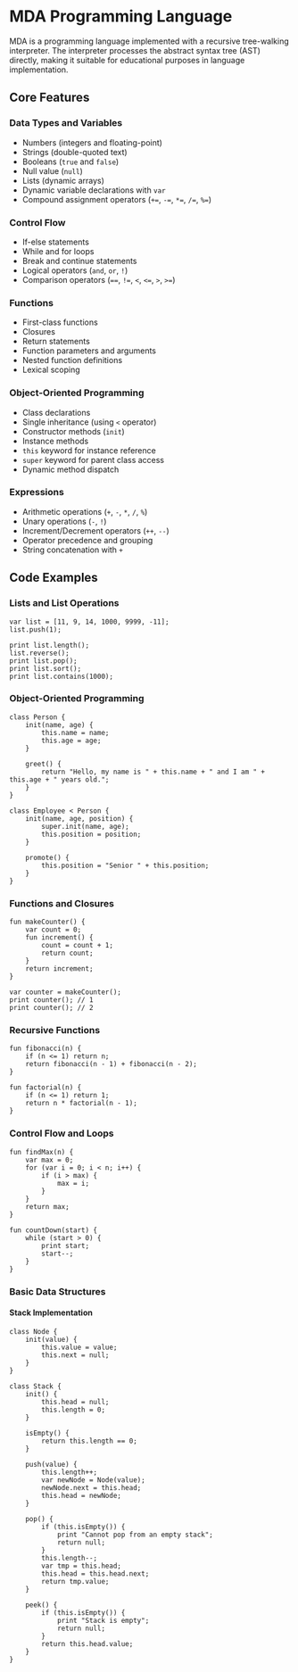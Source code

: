 # MDA Programming Language

MDA is a programming language implemented with a recursive tree-walking interpreter. The interpreter processes the abstract syntax tree (AST) directly, making it suitable for educational purposes in language implementation.

## Core Features

### Data Types and Variables
- Numbers (integers and floating-point)
- Strings (double-quoted text)
- Booleans (`true` and `false`)
- Null value (`null`)
- Lists (dynamic arrays)
- Dynamic variable declarations with `var`
- Compound assignment operators (`+=`, `-=`, `*=`, `/=`, `%=`)

### Control Flow
- If-else statements
- While and for loops
- Break and continue statements
- Logical operators (`and`, `or`, `!`)
- Comparison operators (`==`, `!=`, `<`, `<=`, `>`, `>=`)

### Functions
- First-class functions
- Closures
- Return statements
- Function parameters and arguments
- Nested function definitions
- Lexical scoping

### Object-Oriented Programming
- Class declarations
- Single inheritance (using `<` operator)
- Constructor methods (`init`)
- Instance methods
- `this` keyword for instance reference
- `super` keyword for parent class access
- Dynamic method dispatch

### Expressions
- Arithmetic operations (`+`, `-`, `*`, `/`, `%`)
- Unary operations (`-`, `!`)
- Increment/Decrement operators (`++`, `--`)
- Operator precedence and grouping
- String concatenation with `+`

## Code Examples

### Lists and List Operations
```mda
var list = [11, 9, 14, 1000, 9999, -11];
list.push(1);

print list.length();
list.reverse();
print list.pop();
print list.sort();
print list.contains(1000);
```

### Object-Oriented Programming
```mda
class Person {
    init(name, age) {
        this.name = name;
        this.age = age;
    }

    greet() {
        return "Hello, my name is " + this.name + " and I am " + this.age + " years old.";
    }
}

class Employee < Person {
    init(name, age, position) {
        super.init(name, age);
        this.position = position;
    }

    promote() {
        this.position = "Senior " + this.position;
    }
}
```

### Functions and Closures
```mda
fun makeCounter() {
    var count = 0;
    fun increment() {
        count = count + 1;
        return count;
    }
    return increment;
}

var counter = makeCounter();
print counter(); // 1
print counter(); // 2
```

### Recursive Functions
```mda
fun fibonacci(n) {
    if (n <= 1) return n;
    return fibonacci(n - 1) + fibonacci(n - 2);
}

fun factorial(n) {
    if (n <= 1) return 1;
    return n * factorial(n - 1);
}
```

### Control Flow and Loops
```mda
fun findMax(n) {
    var max = 0;
    for (var i = 0; i < n; i++) {
        if (i > max) {
            max = i;
        }
    }
    return max;
}

fun countDown(start) {
    while (start > 0) {
        print start;
        start--;
    }
}
```


### Basic Data Structures

#### Stack Implementation
```mda
class Node {
    init(value) {
        this.value = value;
        this.next = null;
    }
}

class Stack {
    init() {
        this.head = null;
        this.length = 0;
    }
    
    isEmpty() {
        return this.length == 0;
    }
    
    push(value) {
        this.length++;
        var newNode = Node(value);
        newNode.next = this.head;
        this.head = newNode;
    }
    
    pop() {
        if (this.isEmpty()) {
            print "Cannot pop from an empty stack";
            return null;
        }
        this.length--;
        var tmp = this.head;
        this.head = this.head.next;
        return tmp.value;
    }
    
    peek() {
        if (this.isEmpty()) {
            print "Stack is empty";
            return null;
        }
        return this.head.value;
    }
}
```
